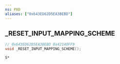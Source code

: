```yaml
---
ns: PAD
aliases: ["0x643ED62D5EA3BEBD"]
---
```

## _RESET_INPUT_MAPPING_SCHEME

```c
// 0x643ED62D5EA3BEBD 0x42140FF9
void _RESET_INPUT_MAPPING_SCHEME();
```

```
S*
```

